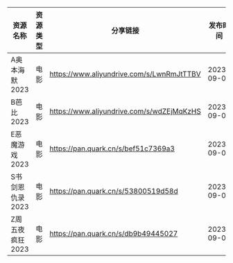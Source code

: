 | 资源名称       | 资源类型 | 分享链接                                      | 发布时间       |
| ---------- | ---- | ----------------------------------------- | ---------- |
| A奥本海默2023  | 电影   | https://www.aliyundrive.com/s/LwnRmJtTTBV | 2023-09-04 |
| B芭比2023    | 电影   | https://www.aliyundrive.com/s/wdZEjMqKzHS | 2023-09-04 |
| E恶魔游戏2023  | 电影   | https://pan.quark.cn/s/bef51c7369a3       | 2023-09-04 |
| S书剑恩仇录2023 | 电影   | https://pan.quark.cn/s/53800519d58d       | 2023-09-04 |
| Z周五夜疯狂2023 | 电影   | https://pan.quark.cn/s/db9b49445027       | 2023-09-04 |
